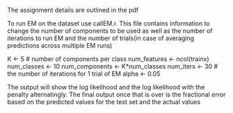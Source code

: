 The assignment details are outlined in the pdf

To run EM on the dataset use callEM.r. This file contains information to change the number of components to be used as well as the number of iterations to run EM and the number of trials(in case of averaging predictions across multiple EM runs)

K <- 5 # number of components per class
num_features <- ncol(trainx)
num_classes <- 10
num_components <- K*num_classes
num_iters <- 30 # the number of iterations for 1 trial of EM
alpha <- 0.05

The output will show the log likelihood and the log likelihood with the penalty alternatingly. The final output once that is over is the fractional error based on the predicted values for the test set and the actual values	

